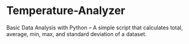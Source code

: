 # Temperature-Analyzer
Basic Data Analysis with Python – A simple script that calculates total, average, min, max, and standard deviation of a dataset.

